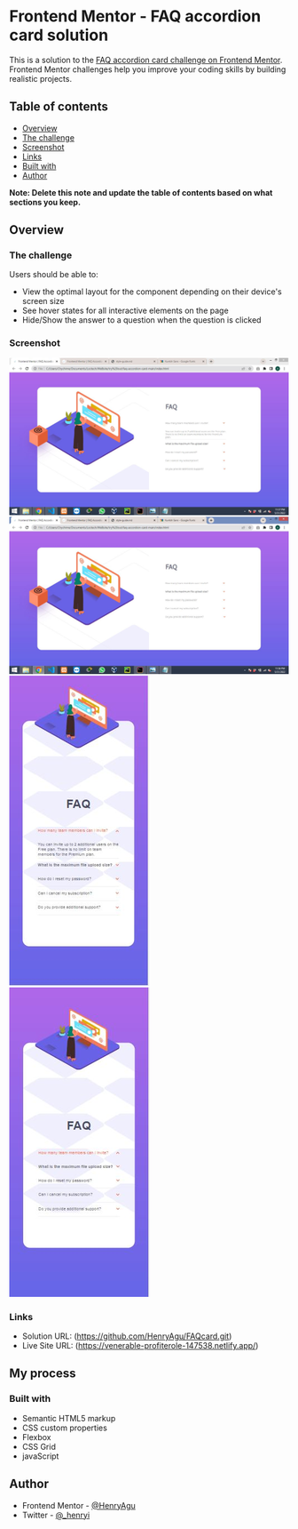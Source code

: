# Frontend Mentor - FAQ accordion card solution

This is a solution to the [FAQ accordion card challenge on Frontend Mentor](https://www.frontendmentor.io/challenges/faq-accordion-card-XlyjD0Oam). Frontend Mentor challenges help you improve your coding skills by building realistic projects. 

## Table of contents

  - [Overview](#overview)
  - [The challenge](#the-challenge)
  - [Screenshot](#screenshot)
  - [Links](#links)
  - [Built with](#built-with)
  - [Author](#author)


**Note: Delete this note and update the table of contents based on what sections you keep.**

## Overview

### The challenge

Users should be able to:

- View the optimal layout for the component depending on their device's screen size
- See hover states for all interactive elements on the page
- Hide/Show the answer to a question when the question is clicked

### Screenshot

![](./design/active-desktop-screenshot.JPG)
![](./design/desktop-screenshot.JPG)
![](./design/active-mobile-screenshot.JPG)
![](./design/mobile-screenshot.JPG)


### Links

- Solution URL: (https://github.com/HenryAgu/FAQcard.git)
- Live Site URL: (https://venerable-profiterole-147538.netlify.app/)

## My process

### Built with

- Semantic HTML5 markup
- CSS custom properties
- Flexbox
- CSS Grid
- javaScript


## Author

- Frontend Mentor - [@HenryAgu](https://www.frontendmentor.io/profile/HenryAgu)
- Twitter - [@_henryi](https://www.twitter.com/_henryi)

